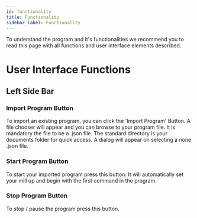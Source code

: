 ```yaml
---
id: functionality
title: Functionality
sidebar_label: Functionality
---
```


To understand the program and it's functionalities we recommend you to read this page with all
functions and user interface elements described.

# User Interface Functions

## Left Side Bar

### Import Program Button

To import an existing program, you can click the 'Import Program' Button. A file chooser will appear and you can browse to your program file. It is mandatory the file to be a .json file. The standard directory is your documents folder for quick access. A dialog will appear on selecting a none .json file. 

### Start Program Button

To start your imported program press this button. It will automatically set your mill up and begin with the first command in the program.

### Stop Program Button

To stop / pause the program press this button. 